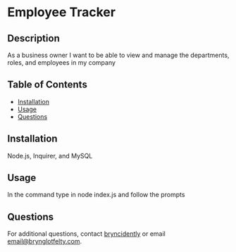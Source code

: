 # Employee Tracker 
  

## Description
As a business owner I want to be able to view and manage the departments, roles, and employees in my company

## Table of Contents

- [Installation](#installation)
- [Usage](#usage)
- [Questions](#questions)

## Installation

Node.js, Inquirer, and MySQL

## Usage

In the command type in node index.js and follow the prompts



## Questions

For additional questions, contact [bryncidently](https://github.com/bryncidently) or email email@brynglotfelty.com.
